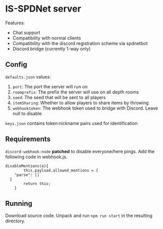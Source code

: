 # IS-SPDNet server
Features:
- Chat support
- Compatibility with normal clients
- Compatibility with the discord registration scheme via spdnetbot
- Discord bridge (currently 1-way only)

## Config

`defaults.json` values:
1. `port`: The port the server will run on
2. `roomprefix`: The prefix the server will use on all depth rooms
3. `seed`: The seed that will be sent to all players
4. `itemSharing`: Whether to allow players to share items by throwing
5. `webhooktoken`: The webhook token used to bridge with Discord. Leave null to disable

`keys.json` contains token:nickname pairs used for identification

## Requirements

`discord-webhook-node` **patched** to disable everyone/here pings.
Add the following code in webhook.js.
```
disableMentions(a){
        this.payload.allowed_mentions = {
    "parse": []
  }
        return this;
    }
```

## Running

Download source code. Unpack and run `npm run start` in the resulting directory.
